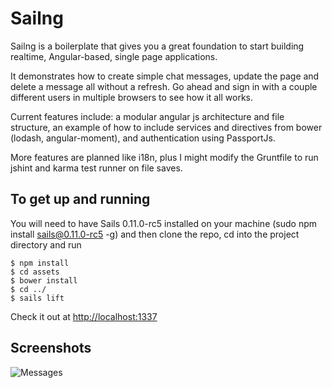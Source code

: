 # Sailng #

Sailng is a boilerplate that gives you a great foundation to start building realtime, Angular-based, single page applications.

It demonstrates how to create simple chat messages, update the page and delete a message all without a refresh. Go ahead and sign in with a couple different users in multiple browsers to see how it all works.

Current features include: a modular angular js architecture and file structure, an example of how to include services and directives from bower (lodash, angular-moment), and authentication using PassportJs.

More features are planned like i18n, plus I might modify the Gruntfile to run jshint and karma test runner on file saves.

## To get up and running ##
You will need to have Sails 0.11.0-rc5 installed on your machine (sudo npm install sails@0.11.0-rc5 -g) and then clone the repo, cd into the project directory and run

    $ npm install
    $ cd assets
    $ bower install
    $ cd ../
    $ sails lift

Check it out at [http://localhost:1337](http://localhost:1337)

## Screenshots ##

![Messages](https://github.com/ryancp/sailng/raw/master/screenshots/sailng-messages.png)